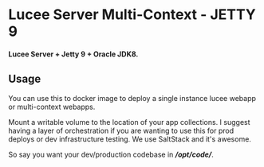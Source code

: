 Lucee Server Multi-Context - JETTY 9
=================================

#### Lucee Server + Jetty 9 + Oracle JDK8.

## Usage

You can use this to docker image to deploy a single instance lucee webapp or multi-context webapps.

Mount a writable volume to the location of your app collections. I suggest having a layer of orchestration if you are wanting to use this for prod deploys or dev infrastructure testing. We use SaltStack and it's awesome.

So say you want your dev/production codebase in ***/opt/code/***.



  